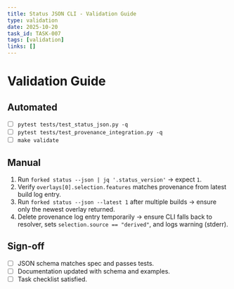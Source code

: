 ```yaml
---
title: Status JSON CLI - Validation Guide
type: validation
date: 2025-10-20
task_id: TASK-007
tags: [validation]
links: []
---
```


# Validation Guide

## Automated
- [ ] `pytest tests/test_status_json.py -q`
- [ ] `pytest tests/test_provenance_integration.py -q`
- [ ] `make validate`

## Manual
1. Run `forked status --json | jq '.status_version'` → expect `1`.
2. Verify `overlays[0].selection.features` matches provenance from latest build log entry.
3. Run `forked status --json --latest 1` after multiple builds → ensure only the newest overlay returned.
4. Delete provenance log entry temporarily → ensure CLI falls back to resolver, sets `selection.source == "derived"`, and logs warning (stderr).

## Sign-off
- [ ] JSON schema matches spec and passes tests.
- [ ] Documentation updated with schema and examples.
- [ ] Task checklist satisfied.
